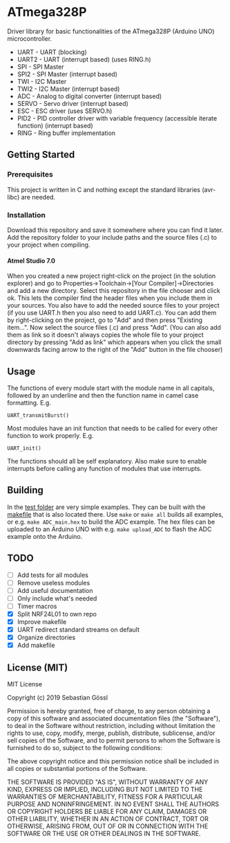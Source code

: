 # ATmega328P

Driver library for basic functionalities of the ATmega328P (Arduino UNO)
microcontroller.
 * UART - UART (blocking)
 * UART2 - UART (interrupt based) (uses RING.h)
 * SPI - SPI Master
 * SPI2 - SPI Master (interrupt based)
 * TWI - I2C Master
 * TWI2 - I2C Master (interrupt based)
 * ADC - Analog to digital converter (interrupt based)
 * SERVO - Servo driver (interrupt based)
 * ESC - ESC driver (uses SERVO.h)
 * PID2 - PID controller driver with variable frequency (accessible iterate
 function) (interrupt based)
 * RING - Ring buffer implementation

## Getting Started

### Prerequisites

This project is written in C and nothing except the standard libraries
(avr-libc) are needed.

### Installation

Download this repository and save it somewhere where you can find it later.
Add the repository folder to your include paths and the source files (.c) to
your project when compiling.

#### Atmel Studio 7.0

When you created a new project right-click on the project (in the solution
explorer) and go to Properties->Toolchain->[Your Compiler]->Directories and add
a new directory.
Select this repository in the file chooser and click ok. This lets the compiler
find the header files when you include them in your sources.
You also have to add the needed source files to your project (if you use UART.h
then you also need to add UART.c). You can add them by right-clicking on the
project, go to "Add" and then press "Existing item...".
Now select the source files (.c) and press "Add". (You can also add them as
link so it doesn't always copies the whole file to your project directory by
pressing "Add as link"
which appears when you click the small downwards facing arrow to the right of
the "Add" button in the file chooser)

## Usage

The functions of every module start with the module name in all capitals,
followed by an underline and then the function name in camel case formatting.
E.g.
```
UART_transmitBurst()
```

Most modules have an init function that needs to be called for every other
function to work properly. E.g.
```
UART_init()
```
The functions should all be self explanatory.
Also make sure to enable interrupts before calling any function of modules that
use interrupts.

## Building

In the [test folder](./test/) are very simple examples. They can be built with
the [makefile](./test/makefile) that is also located there. Use `make` or
`make all` builds all examples, or e.g. `make ADC_main.hex` to build the ADC
example. The hex files can be uploaded to an Arduino UNO with e.g.
`make upload_ADC` to flash the ADC example onto the Arduino.

## TODO

 - [ ] Add tests for all modules
 - [ ] Remove useless modules
 - [ ] Add useful documentation
 - [ ] Only include what's needed
 - [ ] Timer macros
 - [x] Split NRF24L01 to own repo
 - [x] Improve makefile
 - [x] UART redirect standard streams on default
 - [x] Organize directories
 - [x] Add makefile

## License (MIT)

MIT License

Copyright (c) 2019 Sebastian Gössl

Permission is hereby granted, free of charge, to any person obtaining a copy
of this software and associated documentation files (the "Software"), to deal
in the Software without restriction, including without limitation the rights
to use, copy, modify, merge, publish, distribute, sublicense, and/or sell
copies of the Software, and to permit persons to whom the Software is
furnished to do so, subject to the following conditions:

The above copyright notice and this permission notice shall be included in all
copies or substantial portions of the Software.

THE SOFTWARE IS PROVIDED "AS IS", WITHOUT WARRANTY OF ANY KIND, EXPRESS OR
IMPLIED, INCLUDING BUT NOT LIMITED TO THE WARRANTIES OF MERCHANTABILITY,
FITNESS FOR A PARTICULAR PURPOSE AND NONINFRINGEMENT. IN NO EVENT SHALL THE
AUTHORS OR COPYRIGHT HOLDERS BE LIABLE FOR ANY CLAIM, DAMAGES OR OTHER
LIABILITY, WHETHER IN AN ACTION OF CONTRACT, TORT OR OTHERWISE, ARISING FROM,
OUT OF OR IN CONNECTION WITH THE SOFTWARE OR THE USE OR OTHER DEALINGS IN THE
SOFTWARE.
